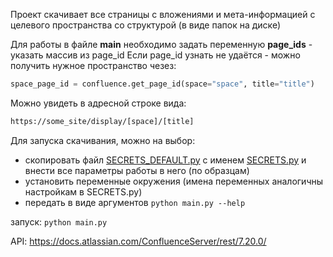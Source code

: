 Проект скачивает все страницы с вложениями и мета-информацией с целевого пространства со структурой (в виде папок на диске)

Для работы в файле **main** необходимо задать переменную **page_ids** - указать массив из page_id
Если page_id узнать не удаётся - можно получить нужное пространство чезез:

```python
space_page_id = confluence.get_page_id(space="space", title="title")
```
Можно увидеть в адресной строке вида:
```html
https://some_site/display/[space]/[title]
```

Для запуска скачивания, можно на выбор: 
- скопировать файл [SECRETS_DEFAULT.py](SECRETS_DEFAULT.py) с именем [SECRETS.py](SECRETS.py) и внести все параметры работы в него (по образцам)
- установить переменные окружения (имена переменных аналогичны настройкам в SECRETS.py)
- передать в виде аргументов ```python main.py --help```

запуск: ```python main.py```

API: https://docs.atlassian.com/ConfluenceServer/rest/7.20.0/
